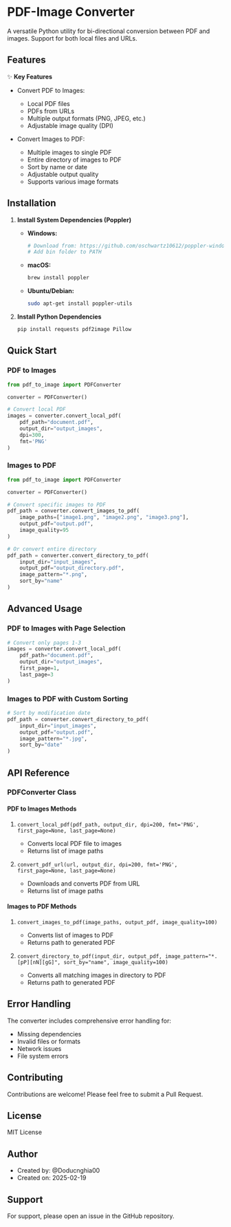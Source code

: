# PDF-Image Converter

A versatile Python utility for bi-directional conversion between PDF and images. Support for both local files and URLs.

## Features

✨ **Key Features**
- Convert PDF to Images:
  - Local PDF files
  - PDFs from URLs
  - Multiple output formats (PNG, JPEG, etc.)
  - Adjustable image quality (DPI)
  
- Convert Images to PDF:
  - Multiple images to single PDF
  - Entire directory of images to PDF
  - Sort by name or date
  - Adjustable output quality
  - Supports various image formats

## Installation

1. **Install System Dependencies (Poppler)**

   - **Windows:**
     ```bash
     # Download from: https://github.com/oschwartz10612/poppler-windows/releases
     # Add bin folder to PATH
     ```

   - **macOS:**
     ```bash
     brew install poppler
     ```

   - **Ubuntu/Debian:**
     ```bash
     sudo apt-get install poppler-utils
     ```

2. **Install Python Dependencies**
   ```bash
   pip install requests pdf2image Pillow
   ```

## Quick Start

### PDF to Images

```python
from pdf_to_image import PDFConverter

converter = PDFConverter()

# Convert local PDF
images = converter.convert_local_pdf(
    pdf_path="document.pdf",
    output_dir="output_images",
    dpi=300,
    fmt='PNG'
)
```

### Images to PDF

```python
from pdf_to_image import PDFConverter

converter = PDFConverter()

# Convert specific images to PDF
pdf_path = converter.convert_images_to_pdf(
    image_paths=["image1.png", "image2.png", "image3.png"],
    output_pdf="output.pdf",
    image_quality=95
)

# Or convert entire directory
pdf_path = converter.convert_directory_to_pdf(
    input_dir="input_images",
    output_pdf="output_directory.pdf",
    image_pattern="*.png",
    sort_by="name"
)
```

## Advanced Usage

### PDF to Images with Page Selection

```python
# Convert only pages 1-3
images = converter.convert_local_pdf(
    pdf_path="document.pdf",
    output_dir="output_images",
    first_page=1,
    last_page=3
)
```

### Images to PDF with Custom Sorting

```python
# Sort by modification date
pdf_path = converter.convert_directory_to_pdf(
    input_dir="input_images",
    output_pdf="output.pdf",
    image_pattern="*.jpg",
    sort_by="date"
)
```

## API Reference

### PDFConverter Class

#### PDF to Images Methods

1. `convert_local_pdf(pdf_path, output_dir, dpi=200, fmt='PNG', first_page=None, last_page=None)`
   - Converts local PDF file to images
   - Returns list of image paths

2. `convert_pdf_url(url, output_dir, dpi=200, fmt='PNG', first_page=None, last_page=None)`
   - Downloads and converts PDF from URL
   - Returns list of image paths

#### Images to PDF Methods

1. `convert_images_to_pdf(image_paths, output_pdf, image_quality=100)`
   - Converts list of images to PDF
   - Returns path to generated PDF

2. `convert_directory_to_pdf(input_dir, output_pdf, image_pattern="*.[pP][nN][gG]", sort_by="name", image_quality=100)`
   - Converts all matching images in directory to PDF
   - Returns path to generated PDF

## Error Handling

The converter includes comprehensive error handling for:
- Missing dependencies
- Invalid files or formats
- Network issues
- File system errors

## Contributing

Contributions are welcome! Please feel free to submit a Pull Request.

## License

MIT License

## Author

- Created by: @Doducnghia00
- Created on: 2025-02-19

## Support

For support, please open an issue in the GitHub repository.